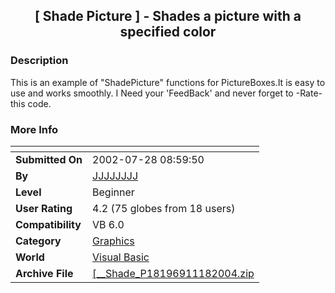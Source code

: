 ﻿<div align="center">

## \[  Shade Picture  \]  \-  Shades a picture with a specified color


</div>

### Description

This is an example of "ShadePicture" functions for PictureBoxes.It is easy to use and works smoothly. I Need your 'FeedBack' and never forget to -Rate- this code.
 
### More Info
 


<span>             |<span>
---                |---
**Submitted On**   |2002-07-28 08:59:50
**By**             |[JJJJJJJJ](https://github.com/Planet-Source-Code/PSCIndex/blob/master/ByAuthor/jjjjjjjj.md)
**Level**          |Beginner
**User Rating**    |4.2 (75 globes from 18 users)
**Compatibility**  |VB 6\.0
**Category**       |[Graphics](https://github.com/Planet-Source-Code/PSCIndex/blob/master/ByCategory/graphics__1-46.md)
**World**          |[Visual Basic](https://github.com/Planet-Source-Code/PSCIndex/blob/master/ByWorld/visual-basic.md)
**Archive File**   |[\[\_\_Shade\_P18196911182004\.zip](https://github.com/Planet-Source-Code/jjjjjjjj-shade-picture-shades-a-picture-with-a-specified-color__1-57317/archive/master.zip)








